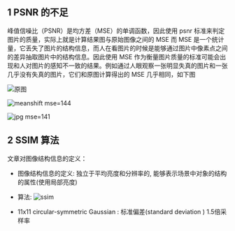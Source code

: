 ## 1 PSNR 的不足
峰值信噪比（PSNR）是均方差（MSE）的单调函数，因此使用 psnr 标准来判定图片的质量，实际上就是计算结果图与原始图像之间的 MSE 而 MSE 是一个统计量，它丢失了图片的结构信息，而人在看图片的时候是能够通过图片中像素点之间的差异抽取图片中的结构信息。因此使用 MSE 作为衡量图片质量的标准可能会出现和人对图片的感知不一致的结果。例如通过人眼观察一张明显失真的图片和一张几乎没有失真的图片，它们和原图计算得出的 MSE 几乎相同，如下图

![原图](http://upload-images.jianshu.io/upload_images/3022282-fa925467773f4ac9.gif)

![meanshift mse=144](http://upload-images.jianshu.io/upload_images/3022282-ca4fd2b0cd0393f6.gif)

![jpg mse=141](http://upload-images.jianshu.io/upload_images/3022282-ecb6e022d439e90b.gif)

## 2 SSIM 算法
文章对图像结构信息的定义：
- 图像结构信息的定义: 独立于平均亮度和分辨率的, 能够表示场景中对象的结构的属性(使用局部亮度)

- 算法:
![ssim](http://upload-images.jianshu.io/upload_images/3022282-972feefd979d906b.png?imageMogr2/auto-orient/strip%7CimageView2/2/w/1240)



- 11x11 circular-symmetric Gaussian :
标准偏差(standard deviation )  1.5倍采样率
